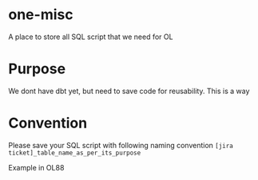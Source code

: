 # one-misc
A place to store all SQL script that we need for OL


# Purpose

We dont have dbt yet, but need to save code for reusability. This is a way


# Convention

Please save your SQL script with following naming convention `[jira ticket]_table_name_as_per_its_purpose`

Example in OL88